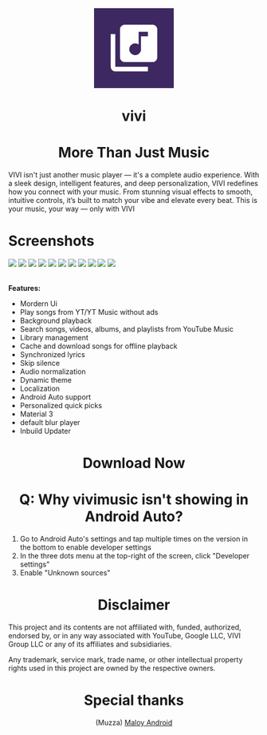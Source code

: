 <div align="center">
 <img src="https://github.com/vivizzz007/vivi-music/blob/main/assets/img.png" width="160" height="160" style="display: block; margin: 0 auto"/>
 <h1>vivi</h1>
<h1>More Than Just Music</h1>

</div>

VIVI isn't just another music player — it's a complete audio experience. With a sleek design, intelligent features, and deep personalization, VIVI redefines how you connect with your music. From stunning visual effects to smooth, intuitive controls, it’s built to match your vibe and elevate every beat. This is your music, your way — only with VIVI
</div>

<h1>Screenshots</h1>
<p>
  <img src="https://github.com/vivizzz007/vivimusic-github/blob/main/NEW-UI/about_1.png" width="30%" />
  <img src="https://github.com/vivizzz007/vivimusic-github/blob/main/NEW-UI/homescreen_1.png" width="30%" />
  <img src="https://github.com/vivizzz007/vivimusic-github/blob/main/NEW-UI/new_player.png" width="30%" />
  <img src="https://github.com/vivizzz007/vivimusic-github/blob/main/NEW-UI/newcontrol_center.png" width="30%" />
  <img src="https://github.com/vivizzz007/vivimusic-github/blob/main/NEW-UI/player_audio_1.png" width="30%" />
  <img src="https://github.com/vivizzz007/vivimusic-github/blob/main/NEW-UI/sharesong_qr.png" width="30%" />
  <img src="https://github.com/vivizzz007/vivimusic-github/blob/main/NEW-UI/sharesong_qr_3.png" width="30%" />
   <img src="https://github.com/vivizzz007/vivimusic-github/blob/main/NEW-UI/sleeptimer.png" width="30%" />
   <img src="https://github.com/vivizzz007/vivimusic-github/blob/main/NEW-UI/spotify_2.png" width="30%" />
   <img src="https://github.com/vivizzz007/vivimusic-github/blob/main/NEW-UI/updated_setting.png" width="30%" />
   <img src="https://github.com/vivizzz007/vivimusic-github/blob/main/NEW-UI/updater_vivimusic.png" width="30%" />
</p>


<br><b>Features:</b>

- Mordern  Ui
- Play songs from YT/YT Music without ads
- Background playback
- Search songs, videos, albums, and playlists from YouTube Music
- Library management
- Cache and download songs for offline playback
- Synchronized lyrics
- Skip silence
- Audio normalization
- Dynamic theme
- Localization
- Android Auto support
- Personalized quick picks
- Material 3
- default blur player
- Inbuild Updater


<div align="center">
<h1>Download Now</h1>
 


</div>

<div align="center">
<h1> Q: Why vivimusic isn't showing in Android Auto? </h1>
</div>

1. Go to Android Auto's settings and tap multiple times on the version in the bottom to enable
   developer settings
2. In the three dots menu at the top-right of the screen, click "Developer settings"
3. Enable "Unknown sources"

<div align="center">
<h1>Disclaimer</h1>
</div>

This project and its contents are not affiliated with, funded, authorized, endorsed by, or in any way associated with YouTube, Google LLC, VIVI Group LLC or any of its affiliates and subsidiaries.

Any trademark, service mark, trade name, or other intellectual property rights used in this project are owned by the respective owners.


<div align="center">
<h1>Special thanks</h1>



(Muzza)
[Maloy Android](https://github.com/Maloy-Android)


</div>
